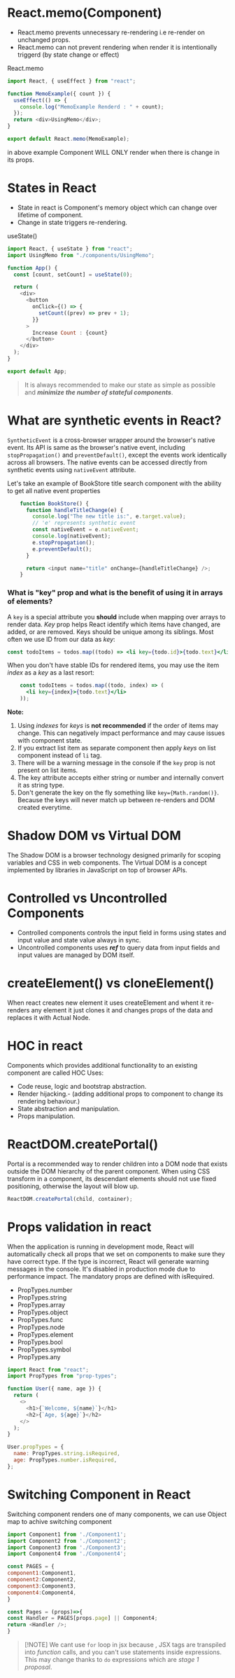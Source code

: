 
# React.memo(Component)
* React.memo prevents unnecessary re-rendering i.e re-render on unchanged props.
* React.memo can not prevent rendering when render it is intentionally triggerd (by state change or effect)

React.memo
```js
import React, { useEffect } from "react";

function MemoExample({ count }) {
  useEffect(() => {
    console.log("MemoExample Renderd : " + count);
  });
  return <div>UsingMemo</div>;
}

export default React.memo(MemoExample);

```
in above example Component WILL ONLY render when there is change in its props.

# States in React
* State in react is Component's memory object which can change over lifetime of component.
* Change in state triggers re-rendering.

useState()
```js
import React, { useState } from "react";
import UsingMemo from "./components/UsingMemo";

function App() {
  const [count, setCount] = useState(0);

  return (
    <div>
      <button
        onClick={() => {
          setCount((prev) => prev + 1);
        }}
      >
        Increase Count : {count}
      </button>
    </div>
  );
}

export default App;
```
> It is always recommended to make our state as simple as possible and ***minimize the number of stateful components***.

# What are synthetic events in React?
`SyntheticEvent` is a cross-browser wrapper around the browser's native event. Its API is same as the browser's native event, including `stopPropagation()` and `preventDefault()`, except the events work identically across all browsers. The native events can be accessed directly from synthetic events using `nativeEvent` attribute.

Let's take an example of BookStore title search component with the ability to get all native event properties

```js
    function BookStore() {
      function handleTitleChange(e) {
        console.log("The new title is:", e.target.value);
        // 'e' represents synthetic event
        const nativeEvent = e.nativeEvent;
        console.log(nativeEvent);
        e.stopPropagation();
        e.preventDefault();
      }

      return <input name="title" onChange={handleTitleChange} />;
    }
```

### What is "key" prop and what is the benefit of using it in arrays of elements?

A `key` is a special attribute you **should** include when mapping over arrays to render data. _Key_ prop helps React identify which items have changed, are added, or are removed.
Keys should be unique among its siblings. Most often we use ID from our data as _key_:

```jsx harmony
const todoItems = todos.map((todo) => <li key={todo.id}>{todo.text}</li>);
```

When you don't have stable IDs for rendered items, you may use the item _index_ as a _key_ as a last resort:

```jsx harmony
    const todoItems = todos.map((todo, index) => (
      <li key={index}>{todo.text}</li>
    ));
```

**Note:**

1. Using _indexes_ for _keys_ is **not recommended** if the order of items may change. This can negatively impact performance and may cause issues with component state.
2. If you extract list item as separate component then apply _keys_ on list component instead of `li` tag.
3. There will be a warning message in the console if the `key` prop is not present on list items.
4. The key attribute accepts either string or number and internally convert it as string type.
5. Don't generate the key on the fly something like `key={Math.random()}`. Because the keys will never match up between re-renders and DOM created everytime.

# Shadow DOM vs Virtual DOM
The Shadow DOM is a browser technology designed primarily for scoping variables and CSS in web components. The Virtual DOM is a concept implemented by libraries in JavaScript on top of browser APIs.

# Controlled vs Uncontrolled Components
* Controlled components controls the input field in forms using states and input value and state value always in sync.
* Uncontrolled components uses ***ref*** to query data from input fields and input values are managed by DOM itself.

# createElement() vs cloneElement()
When react creates new element it uses createElement and whent it re-renders any element it just clones it and changes props of the data and replaces it with Actual Node.

# HOC in react
Components which provides additional functionality to an existing component are called HOC 
Uses:
* Code reuse, logic and bootstrap abstraction.
* Render hijacking.- (adding additional props to component to change its rendering behaviour.)
* State abstraction and manipulation.
* Props manipulation.

# ReactDOM.createPortal()
Portal is a recommended way to render children into a DOM node that exists outside the DOM hierarchy of the parent component. When using CSS transform in a component, its descendant elements should not use fixed positioning, otherwise the layout will blow up.
```js
ReactDOM.createPortal(child, container);
```
# Props validation in react
When the application is running in development mode, React will automatically check all props that we set on components to make sure they have correct type. If the type is incorrect, React will generate warning messages in the console. It's disabled in production mode due to performance impact. The mandatory props are defined with isRequired.

* PropTypes.number
* PropTypes.string
* PropTypes.array
* PropTypes.object
* PropTypes.func
* PropTypes.node
* PropTypes.element
* PropTypes.bool
* PropTypes.symbol
* PropTypes.any

```js
import React from "react";
import PropTypes from "prop-types";

function User({ name, age }) {
  return (
    <>
      <h1>{`Welcome, ${name}`}</h1>
      <h2>{`Age, ${age}`}</h2>
    </>
  );
}

User.propTypes = {
  name: PropTypes.string.isRequired,
  age: PropTypes.number.isRequired,
};
```
# Switching Component in React
Switching component renders one of many components, we can use Object map to achive switching component
```js
import Component1 from './Component1';
import Component2 from './Component2';
import Component3 from './Component3';
import Component4 from './Component4';

const PAGES = {
component1:Component1,
component2:Component2,
component3:Component3,
component4:Component4,
}

const Pages = (props)=>{
const Handler = PAGES[props.page] || Component4;
return <Handler />;
}
```

> [!NOTE] We cant use `for` loop in jsx because , JSX tags are transpiled into _function_ calls, and you can't use statements inside expressions. This may change thanks to `do` expressions which are _stage 1 proposal_.








